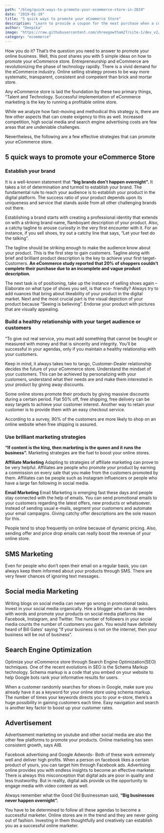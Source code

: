 ```yaml
---
path: "/blog/quick-ways-to-promote-your-ecommerce-store-in-2019"
date: "2019-01-19"
title: "5 quick ways to promote your eCommerce Store"
description: "Learn to provide a coupon for the next purchase when a customer makes an order and send it within the order notification email itself"
author: "Deepika"
image: "https://raw.githubusercontent.com/shreegowtham27/site-1/dev_v2/src/images/blog/5-Quick-ways-to-promote-your-Ecommerce-store-in-2019/5-Quick-ways-to-promote-your-Ecommerce-store-in-2019.jpg"
category: "ecommerce"
---
```

How you do it?
That’s the question you need to answer to promote your online business. Well, this post shares you with 5 simple ideas on how to promote your eCommerce store.
Entrepreneurship and eCommerce are revolutionizing the phase of technology rapidly. There is a vivid demand for the eCommerce industry. Online selling strategy proves to be way more systematic, transparent, consistent and competent than brick and mortar store.

Any eCommerce store is laid the foundation by these two primary things, “Talent and Technology. Successful implementation of eCommerce marketing is the key to running a profitable online store.

While we analyze how fast-moving and methodical this strategy is, there are few other aspects that can create exigency to this as well. Increased competition, high social media and search engine advertising costs are few areas that are undeniable challenges.

Nevertheless, the following are a few effective strategies that can promote your eCommerce store.
## 5 quick ways to promote your eCommerce Store
### Establish your brand

It is a well-known statement that **“big brands don’t happen overnight”.** It takes a lot of determination and turmoil to establish your brand. The fundamental rule to reach your audience is to establish your product in the digital platform. The success ratio of your product depends upon its uniqueness and service that stands aside from all other challenging brands out there.

Establishing a brand starts with creating a professional identity that extends on with a striking brand name, flamboyant description of your product. Also, a catchy tagline to arouse curiosity in the very first encounter with it. For an instance, if you sell shoes, try out a catchy line that says, “Let your feet do the talking”.

The tagline should be striking enough to make the audience know about your product. This is the first step to gain customers. Tagline along with brief and brilliant product description is the key to achieve your first target- Customers.
**An eCommerce study reported that 20% of shoppers couldn’t complete their purchase due to an incomplete and vague product description.**

The next task is of positioning, take up the instance of selling shoes again – Elaborate on what type of shoes you sell, is that eco- friendly? Always try to add nuances that bring about likeability of your product in the digital market. Next and the most crucial part is the visual depiction of your product because “Seeing is believing”. Endorse your product with pictures that are visually appealing.
### Build a healthy relationship with your target audience or customers

“To give out real service, you must add something that cannot be bought or measured with money and that is sincerity and integrity. You’ll be successful in your agendas, only if you maintain a healthy relationship with your customers.

Keep in mind, it always takes two to tango, Customer-Dealer relationship decides the future of your eCommerce store. Understand the mindset of your customers. This can be achieved by personalizing with your customers, understand what their needs are and make them interested in your product by giving away discounts.

Some online stores promote their products by giving massive discounts during a certain period. Flat 50% off, free shipping, free delivery can be easy targets to achieve your customer interest. Another way to  <link-text url="https://www.retainful.com/" rel="noopener" target="_blank">retain your customer</link-text> is to provide them with an easy checkout service.

According to a survey, 90% of the customers are more likely to shop on an online website when free shipping is assured.
### Use brilliant marketing strategies

**“If content is the king, then marketing is the queen and it runs the business”.** Marketing strategies are the fuel to boost your online stores.

**Affiliate Marketing**
Adapting to strategies of affiliate marketing can prove to be very helpful. Affiliates are people who promote your product by earning a commission on every sale that you make from the customers promoted by them. Affiliates can be people such as Instagram influencers or people who have a large fan following in social media.

**Email Marketing**
Email Marketing is emerging fast these days and people stay connected with the help of emails. You can send promotional emails to your customers regarding the latest offers, new products or whatsoever. Instead of sending usual e-mails, segment your customers and <link-text url="https://www.campaignrabbit.com/" terget="_blank" rel="noopener">automate your email campaigns. Giving catchy offer descriptions are the sole reason for this.

People tend to shop frequently on online because of dynamic pricing. Also, sending offer and price drop <link-text url="https://www.campaignrabbit.com/how-automated-email-grow-online-business/" target="_blank" rel="noopener">emails can really boost the revenue</link-text> of your online store.
## SMS Marketing
Even for people who don’t open their email on a regular basis, you can always keep them informed about your products through SMS. There are very fewer chances of ignoring text messages.

## Social media Marketing
Writing blogs on social media can never go wrong in promotional tasks. Invest in your social media organically. Hire a blogger who can do wonders with words and promote your products on social media platforms like Facebook, Instagram, and Twitter. The number of followers in your social media counts the number of customers you gain. You would have definitely heard of Bill Gates’ saying “If your business is not on the internet, then your business will be out of business”.
## Search Engine Optimization

Optimize your eCommerce store through Search Engine Optimization(SEO) techniques. One of the recent evolutions in SEO is the <link-text url="https://www.searchenginejournal.com/schema-101-improve-seo-results/204858/" target="_blank" rel="noopener nofollow">Schema Markup technology.</link-text> Schema markup is a code that you embed on your website to help Google bots rank your informative results for users.

When a customer randomly searches for shoes in Google, make sure you already have it as a keyword for your online store using schema markup. The number of times your keywords directs you to your e-store, there’s a huge possibility in gaining customers each time.
Easy navigation and search is another key factor to boost up your customer rates.

## Advertisement

Advertisement marketing on youtube and other social media are also the other few platforms to promote your products. Online marketing has seen consistent growth, says AIB.

Facebook advertising and Google Adwords- Both of these work extremely well and deliver high profits. When a person on facebook likes a certain product of yours, you can target him through Facebook ads. Advertising online provides you with endless insights to become an effective marketer. There is always this misconception that digital ads are poor in quality and less trustworthy. But in reality, digital ads provide us the opportunity to <link-text url="https://www.business2community.com/seo/5-ways-video-content-can-improve-your-seo-02159034" target="_blank" rel="noopener nofollow">engage media with video content</link-text> as well.

Always remember what the Good Old Businessman said,
**“Big businesses never happen overnight”.**

You have to be determined to follow all these agendas to become a successful marketer. Online stores are in the trend and they are never going out of fashion. Investing in them thoughtfully and creatively can establish you as a successful online marketer.

